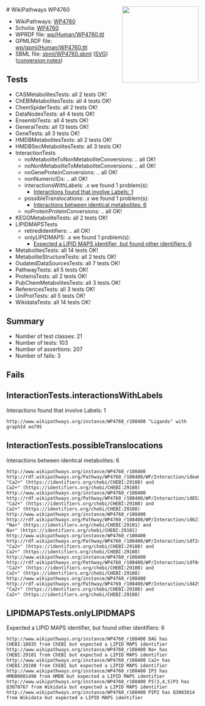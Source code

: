 <img style="float: right; width: 200px" src="../logo.png" />
# WikiPathways WP4760

* WikiPathways: [WP4760](https://identifiers.org/wikipathways:WP4760)
* Scholia: [WP4760](https://scholia.toolforge.org/wikipathways/WP4760)
* WPRDF file: [wp/Human/WP4760.ttl](../wp/Human/WP4760.ttl)
* GPMLRDF file: [wp/gpml/Human/WP4760.ttl](../wp/gpml/Human/WP4760.ttl)
* SBML file: [sbml/WP4760.sbml](../sbml/WP4760.sbml) ([SVG](../sbml/WP4760.svg)) ([conversion notes](../sbml/WP4760.txt))

## Tests
* CASMetabolitesTests: all 2 tests OK!
* ChEBIMetabolitesTests: all 4 tests OK!
* ChemSpiderTests: all 2 tests OK!
* DataNodesTests: all 4 tests OK!
* EnsemblTests: all 4 tests OK!
* GeneralTests: all 13 tests OK!
* GeneTests: all 3 tests OK!
* HMDBMetabolitesTests: all 2 tests OK!
* HMDBSecMetabolitesTests: all 3 tests OK!
* InteractionTests
    * noMetaboliteToNonMetaboliteConversions: .. all OK!
    * noNonMetaboliteToMetaboliteConversions: .. all OK!
    * noGeneProteinConversions: .. all OK!
    * nonNumericIDs: .. all OK!
    * interactionsWithLabels: .x we found 1 problem(s):
        * [Interactions found that involve Labels: 1](#630d2678)
    * possibleTranslocations: .x we found 1 problem(s):
        * [Interactions between identical metabolites: 6](#d59038c9)
    * noProteinProteinConversions: .. all OK!
* KEGGMetaboliteTests: all 2 tests OK!
* LIPIDMAPSTests
    * retiredIdentifiers: .. all OK!
    * onlyLIPIDMAPS: .x we found 1 problem(s):
        * [Expected a LIPID MAPS identifier, but found other identifiers: 6](#48cc60bd)
* MetabolitesTests: all 14 tests OK!
* MetaboliteStructureTests: all 2 tests OK!
* OudatedDataSourcesTests: all 7 tests OK!
* PathwayTests: all 5 tests OK!
* ProteinsTests: all 2 tests OK!
* PubChemMetabolitesTests: all 3 tests OK!
* ReferencesTests: all 3 tests OK!
* UniProtTests: all 5 tests OK!
* WikidataTests: all 14 tests OK!


## Summary

* Number of test classes: 21
* Number of tests: 103
* Number of assertions: 207
* Number of fails: 3

## Fails

<a name="630d2678" />

## InteractionTests.interactionsWithLabels

Interactions found that involve Labels: 1
```
http://www.wikipathways.org/instance/WP4760_r108400 "Ligands" with graphId ee795
```

<a name="d59038c9" />

## InteractionTests.possibleTranslocations

Interactions between identical metabolites: 6
```
http://www.wikipathways.org/instance/WP4760_r108400 http://rdf.wikipathways.org/Pathway/WP4760_r108400/WP/Interaction/idea6ec642 "Ca2+" (https://identifiers.org/chebi/CHEBI:29108) and 
Ca2+" (https://identifiers.org/chebi/CHEBI:29108)
http://www.wikipathways.org/instance/WP4760_r108400 http://rdf.wikipathways.org/Pathway/WP4760_r108400/WP/Interaction/id85267e47 "Ca2+" (https://identifiers.org/chebi/CHEBI:29108) and 
Ca2+" (https://identifiers.org/chebi/CHEBI:29108)
http://www.wikipathways.org/instance/WP4760_r108400 http://rdf.wikipathways.org/Pathway/WP4760_r108400/WP/Interaction/id623da65f "Na+" (https://identifiers.org/chebi/CHEBI:29101) and 
Na+" (https://identifiers.org/chebi/CHEBI:29101)
http://www.wikipathways.org/instance/WP4760_r108400 http://rdf.wikipathways.org/Pathway/WP4760_r108400/WP/Interaction/idf24b07ad "Ca2+" (https://identifiers.org/chebi/CHEBI:29108) and 
Ca2+" (https://identifiers.org/chebi/CHEBI:29108)
http://www.wikipathways.org/instance/WP4760_r108400 http://rdf.wikipathways.org/Pathway/WP4760_r108400/WP/Interaction/idf041b7be "Ca2+" (https://identifiers.org/chebi/CHEBI:29108) and 
Ca2+" (https://identifiers.org/chebi/CHEBI:29108)
http://www.wikipathways.org/instance/WP4760_r108400 http://rdf.wikipathways.org/Pathway/WP4760_r108400/WP/Interaction/id429faaf0 "Ca2+" (https://identifiers.org/chebi/CHEBI:29108) and 
Ca2+" (https://identifiers.org/chebi/CHEBI:29108)
```

<a name="48cc60bd" />

## LIPIDMAPSTests.onlyLIPIDMAPS

Expected a LIPID MAPS identifier, but found other identifiers: 6
```
http://www.wikipathways.org/instance/WP4760_r108400 DAG has CHEBI:18035 from ChEBI but expected a LIPID MAPS identifier
http://www.wikipathways.org/instance/WP4760_r108400 Na+ has CHEBI:29101 from ChEBI but expected a LIPID MAPS identifier
http://www.wikipathways.org/instance/WP4760_r108400 Ca2+ has CHEBI:29108 from ChEBI but expected a LIPID MAPS identifier
http://www.wikipathways.org/instance/WP4760_r108400 IP3 has HMDB0001498 from HMDB but expected a LIPID MAPS identifier
http://www.wikipathways.org/instance/WP4760_r108400 PI(3,4,5)P3 has Q3078767 from Wikidata but expected a LIPID MAPS identifier
http://www.wikipathways.org/instance/WP4760_r108400 PIP2 has Q3083814 from Wikidata but expected a LIPID MAPS identifier
```

